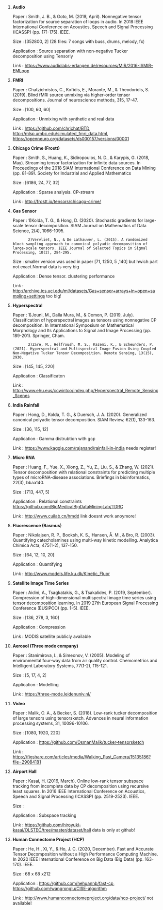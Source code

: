 1. **Audio**
      
      Paper : Smith, J. B., & Goto, M. (2018, April). Nonnegative tensor factorization for source separation of loops in audio. In 2018 IEEE International Conference on Acoustics, Speech and Signal Processing (ICASSP) (pp. 171-175). IEEE.

      Size : [352800, 2] (28 files: 7 songs with buss, drums, melody, fx)

      Application : Source separation with non-negative Tucker decomposition using Tensorly

      Link : https://www.audiolabs-erlangen.de/resources/MIR/2016-ISMIR-EMLoop

2. **FMRI**
      
      Paper : Chatzichristos, C., Kofidis, E., Morante, M., & Theodoridis, S. (2019). Blind fMRI source unmixing via higher-order tensor decompositions. Journal of neuroscience methods, 315, 17-47.

      Size : [100, 60, 60]

      Application : Unmixing with synthetic and real data

      Link : https://github.com/chrichat/BTD, http://mlsp.umbc.edu/simulated_fmri_data.html, https://openneuro.org/datasets/ds000157/versions/00001

3. **Chicago Crime (Frostt)**

      Paper : Smith, S., Huang, K., Sidiropoulos, N. D., & Karypis, G. (2018, May). Streaming tensor factorization for infinite data sources. In Proceedings of the 2018 SIAM International Conference on Data Mining (pp. 81-89). Society for Industrial and Applied Mathematics

      Size : [6186, 24, 77, 32]

      Application : Sparse analysis. CP-stream

      Link : http://frostt.io/tensors/chicago-crime/


4. **Gas Sensor**

      Paper : 1)Kolda, T. G., & Hong, D. (2020). Stochastic gradients for large-scale tensor decomposition. SIAM Journal on Mathematics of Data Science, 2(4), 1066-1095.

              2)Vervliet, N., & De Lathauwer, L. (2015). A randomized block sampling approach to canonical polyadic decomposition of large-scale tensors. IEEE Journal of Selected Topics in Signal Processing, 10(2), 284-295.

      Size : smaller version was used in paper [71, 1250, 5 ,140] but hwich part not exact.Normal data is very big

      Application : Dense tensor. clustering performance

      Link : http://archive.ics.uci.edu/ml/datasets/Gas+sensor+arrays+in+open+sampling+settings too big!


5. **Hyperspectral**
      
      Paper : 1)Jouni, M., Dalla Mura, M., & Comon, P. (2019, July). Classification of hyperspectral images as tensors using nonnegative CP decomposition. In International Symposium on Mathematical Morphology and Its Applications to Signal and Image Processing (pp. 189-201). Springer, Cham.

              2)Zare, M., Helfroush, M. S., Kazemi, K., & Scheunders, P. (2021). Hyperspectral and Multispectral Image Fusion Using Coupled Non-Negative Tucker Tensor Decomposition. Remote Sensing, 13(15), 2930. 

      Size : [145, 145, 220]

      Application : Classificaton

      Link : http://www.ehu.eus/ccwintco/index.php/Hyperspectral_Remote_Sensing_Scenes


6. **India Rainfall**

      Paper : Hong, D., Kolda, T. G., & Duersch, J. A. (2020). Generalized canonical polyadic tensor decomposition. SIAM Review, 62(1), 133-163.

      Size : [36, 115, 12]

      Application : Gamma distrubtion with gcp

      Link : https://www.kaggle.com/rajanand/rainfall-in-india needs register!

7. **Micro RNA**

      Paper : Huang, F., Yue, X., Xiong, Z., Yu, Z., Liu, S., & Zhang, W. (2021). Tensor decomposition with relational constraints for predicting multiple types of microRNA-disease associations. Briefings in bioinformatics, 22(3), bbaa140.

      Size : [713, 447, 5]

      Application : Relational constraints https://github.com/BioMedicalBigDataMiningLab/TDRC

      Link : http://www.cuilab.cn/hmdd link doesnt work anoymore!

8. **Fluorescence (Rasmus)**

      Paper : Nikolajsen, R. P., Booksh, K. S., Hansen, Å. M., & Bro, R. (2003). Quantifying catecholamines using multi-way kinetic modelling. Analytica Chimica Acta, 475(1-2), 137-150.

      Size : [64, 12, 10, 20]

      Application : Quantifying

      Link : http://www.models.life.ku.dk/Kinetic_Fluor

9. **Satellite Image Time Series**

      Paper : Aidini, A., Tsagkatakis, G., & Tsakalides, P. (2019, September). Compression of high-dimensional multispectral image time series using tensor decomposition learning. In 2019 27th European Signal Processing Conference (EUSIPCO) (pp. 1-5). IEEE.

      Size : [136, 278, 3, 160]

      Application : Compression

      Link : MODIS satellite publicly available

10. **Aerosol (Three mode company)**

      Paper : Stanimirova, I., & Simeonov, V. (2005). Modeling of environmental four-way data from air quality control. Chemometrics and Intelligent Laboratory Systems, 77(1-2), 115-121.

      Size : [5, 17, 4, 2]

      Application : Modelling

      Link : https://three-mode.leidenuniv.nl/

11. **Video**

      Paper : Malik, O. A., & Becker, S. (2018). Low-rank tucker decomposition of large tensors using tensorsketch. Advances in neural information processing systems, 31, 10096-10106.

      Size : [1080, 1920, 220]

      Application : https://github.com/OsmanMalik/tucker-tensorsketch

      Link : https://figshare.com/articles/media/Walking_Past_Camera/15135186?file=29084181

12. **Airport Hall**

      Paper : Kasai, H. (2016, March). Online low-rank tensor subspace tracking from incomplete data by CP decomposition using recursive least squares. In 2016 IEEE International Conference on Acoustics, Speech and Signal Processing (ICASSP) (pp. 2519-2523). IEEE.

      Size :

      Application : Subspace tracking

      Link : https://github.com/hiroyuki-kasai/OLSTEC/tree/master/dataset/hall data is only at github!

13. **Human Connectome Project (HCP)**

      Paper : He, H., Xi, Y., & Ho, J. C. (2020, December). Fast and Accurate Tensor Decomposition without a High Performance Computing Machine. In 2020 IEEE International Conference on Big Data (Big Data) (pp. 163-170). IEEE.

      Size : 68 x 68 x212

      Application : https://github.com/hehuannb/fast-cp, https://github.com/wangronglu/CISE-algorithm

      Link : http://www.humanconnectomeproject.org/data/hcp-project/
not available!

